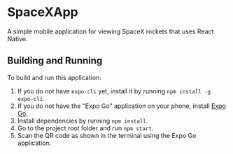 # SpaceXApp

A simple mobile application for viewing SpaceX rockets that uses React Native.

## Building and Running

To build and run this application:
1. If you do not have `expo-cli` yet, install it by running `npm install -g expo-cli`.
2. If you do not have the "Expo Go" application on your phone, install [Expo Go](https://expo.dev/client).
3. Install dependencies by running `npm install`.
4. Go to the project root folder and run `npm start`.
5. Scan the QR code as shown in the terminal using the Expo Go application.
